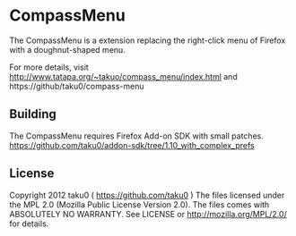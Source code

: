 # CompassMenu

The CompassMenu is a extension replacing the right-click menu of Firefox with a doughnut-shaped menu.

For more details, visit http://www.tatapa.org/~takuo/compass_menu/index.html
and https://github/taku0/compass-menu

## Building

The CompassMenu requires Firefox Add-on SDK with small patches.
https://github.com/taku0/addon-sdk/tree/1.10_with_complex_prefs

## License

Copyright 2012 taku0 ( https://github.com/taku0 )
The files licensed under the MPL 2.0 (Mozilla Public License Version 2.0).
The files comes with ABSOLUTELY NO WARRANTY.
See LICENSE or http://mozilla.org/MPL/2.0/ for details.
